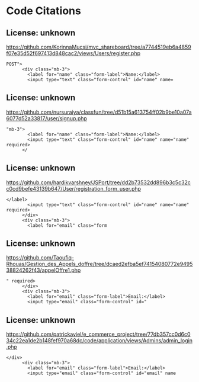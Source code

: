 # Code Citations

## License: unknown
https://github.com/KorinnaMucsi/mvc_shareboard/tree/a7744519eb6a4859f07e35d52f697413d848cac2/views/Users/register.php

```
POST">
      <div class="mb-3">
        <label for="name" class="form-label">Name:</label>
        <input type="text" class="form-control" id="name" name=
```


## License: unknown
https://github.com/nursuraiya/classfun/tree/d51b15a613754ff02b9be10a07a6077d52a33817/user/signup.php

```
"mb-3">
        <label for="name" class="form-label">Name:</label>
        <input type="text" class="form-control" id="name" name="name" required>
      </
```


## License: unknown
https://github.com/hardikvarshney/JSPort/tree/dd2b73532dd896b3c5c32cc0cd9befe43139b647/User/registration_form_user.php

```
</label>
        <input type="text" class="form-control" id="name" name="name" required>
      </div>
      <div class="mb-3">
        <label for="email" class="form
```


## License: unknown
https://github.com/Taoufiq-Rhouas/Gestion_des_Appels_doffre/tree/dcaed2efba5ef74154080772e949538824262f43/appelOffre1.php

```
" required>
      </div>
      <div class="mb-3">
        <label for="email" class="form-label">Email:</label>
        <input type="email" class="form-control" id="
```


## License: unknown
https://github.com/patrickaviel/e_commerce_project/tree/77db357cc0d6c034c22ea1de2b148fef970a68dc/code/application/views/Admins/admin_login.php

```
</div>
      <div class="mb-3">
        <label for="email" class="form-label">Email:</label>
        <input type="email" class="form-control" id="email" name
```

